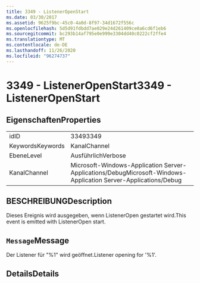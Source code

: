 ```yaml
---
title: 3349 - ListenerOpenStart
ms.date: 03/30/2017
ms.assetid: 9625f9bc-45c0-4a0d-8f97-34d1672f556c
ms.openlocfilehash: 5d5d91fdbdd7ae029e24d261409ce0a6cd6f1eb6
ms.sourcegitcommit: bc293b14af795e0e999e3304dd40c0222cf2ffe4
ms.translationtype: MT
ms.contentlocale: de-DE
ms.lasthandoff: 11/26/2020
ms.locfileid: "96274737"
---
```

# <a name="3349---listeneropenstart"></a><span data-ttu-id="b20e0-102">3349 - ListenerOpenStart</span><span class="sxs-lookup"><span data-stu-id="b20e0-102">3349 - ListenerOpenStart</span></span>

## <a name="properties"></a><span data-ttu-id="b20e0-103">Eigenschaften</span><span class="sxs-lookup"><span data-stu-id="b20e0-103">Properties</span></span>  
  
|||  
|-|-|  
|<span data-ttu-id="b20e0-104">id</span><span class="sxs-lookup"><span data-stu-id="b20e0-104">ID</span></span>|<span data-ttu-id="b20e0-105">3349</span><span class="sxs-lookup"><span data-stu-id="b20e0-105">3349</span></span>|  
|<span data-ttu-id="b20e0-106">Keywords</span><span class="sxs-lookup"><span data-stu-id="b20e0-106">Keywords</span></span>|<span data-ttu-id="b20e0-107">Kanal</span><span class="sxs-lookup"><span data-stu-id="b20e0-107">Channel</span></span>|  
|<span data-ttu-id="b20e0-108">Ebene</span><span class="sxs-lookup"><span data-stu-id="b20e0-108">Level</span></span>|<span data-ttu-id="b20e0-109">Ausführlich</span><span class="sxs-lookup"><span data-stu-id="b20e0-109">Verbose</span></span>|  
|<span data-ttu-id="b20e0-110">Kanal</span><span class="sxs-lookup"><span data-stu-id="b20e0-110">Channel</span></span>|<span data-ttu-id="b20e0-111">Microsoft-Windows-Application Server-Applications/Debug</span><span class="sxs-lookup"><span data-stu-id="b20e0-111">Microsoft-Windows-Application Server-Applications/Debug</span></span>|  
  
## <a name="description"></a><span data-ttu-id="b20e0-112">BESCHREIBUNG</span><span class="sxs-lookup"><span data-stu-id="b20e0-112">Description</span></span>  

 <span data-ttu-id="b20e0-113">Dieses Ereignis wird ausgegeben, wenn ListenerOpen gestartet wird.</span><span class="sxs-lookup"><span data-stu-id="b20e0-113">This event is emitted with ListenerOpen start.</span></span>  
  
## <a name="message"></a><span data-ttu-id="b20e0-114">`Message`</span><span class="sxs-lookup"><span data-stu-id="b20e0-114">Message</span></span>  

 <span data-ttu-id="b20e0-115">Der Listener für "%1" wird geöffnet.</span><span class="sxs-lookup"><span data-stu-id="b20e0-115">Listener opening for '%1'.</span></span>  
  
## <a name="details"></a><span data-ttu-id="b20e0-116">Details</span><span class="sxs-lookup"><span data-stu-id="b20e0-116">Details</span></span>
